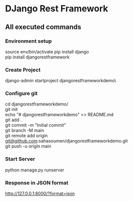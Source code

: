 # DJango Rest Framework

## All executed commands


### Environment setup
source env/bin/activate
pip install django\
pip install djangorestframework

### Create Project
django-admin startproject djangorestframeworkdemo\

### Configure git
cd djangorestframeworkdemo/\
git init\
echo "# djangorestframeworkdemo" >> README.md\
git add .\
git commit -m "Initial commit"\
git branch -M main\
git remote add origin git@github.com:sahasoumen/djangorestframeworkdemo.git\
git push -u origin main

### Start Server
python manage.py runserver

### Response in JSON format
http://127.0.0.1:8000/?format=json



